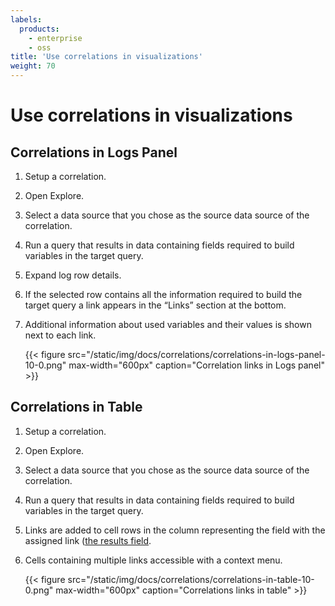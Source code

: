 ```yaml
---
labels:
  products:
    - enterprise
    - oss
title: 'Use correlations in visualizations'
weight: 70
---
```


# Use correlations in visualizations

## Correlations in Logs Panel

1. Setup a correlation.
1. Open Explore.
1. Select a data source that you chose as the source data source of the correlation.
1. Run a query that results in data containing fields required to build variables in the target query.
1. Expand log row details.
1. If the selected row contains all the information required to build the target query a link appears in the “Links” section at the bottom.
1. Additional information about used variables and their values is shown next to each link.

   {{< figure src="/static/img/docs/correlations/correlations-in-logs-panel-10-0.png" max-width="600px" caption="Correlation links in Logs panel" >}}

## Correlations in Table

1. Setup a correlation.
1. Open Explore.
1. Select a data source that you chose as the source data source of the correlation.
1. Run a query that results in data containing fields required to build variables in the target query.
1. Links are added to cell rows in the column representing the field with the assigned link ([the results field](../correlation-configuration/#source-data-source-and-result-field).
1. Cells containing multiple links accessible with a context menu.

   {{< figure src="/static/img/docs/correlations/correlations-in-table-10-0.png" max-width="600px" caption="Correlations links in table" >}}
